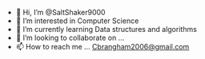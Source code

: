 - 👋 Hi, I’m @SaltShaker9000
- 👀 I’m interested in Computer Science
- 🌱 I’m currently learning Data structures and algorithms
- 💞️ I’m looking to collaborate on ...
- 📫 How to reach me ... Cbrangham2006@gmail.com

<!---
SaltShaker9000/SaltShaker9000 is a ✨ special ✨ repository because its `README.md` (this file) appears on your GitHub profile.
You can click the Preview link to take a look at your changes.
--->
